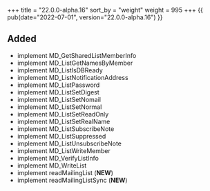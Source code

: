 +++
title = "22.0.0-alpha.16"
sort_by = "weight"
weight = 995
+++
{{ pub(date="2022-07-01", version="22.0.0-alpha.16") }}

## Added

- implement MD_GetSharedListMemberInfo
- implement MD_ListGetNamesByMember
- implement MD_ListIsDBReady
- implement MD_ListNotificationAddress
- implement MD_ListPassword
- implement MD_ListSetDigest
- implement MD_ListSetNomail
- implement MD_ListSetNormal
- implement MD_ListSetReadOnly
- implement MD_ListSetRealName
- implement MD_ListSubscribeNote
- implement MD_ListSuppressed
- implement MD_ListUnsubscribeNote
- implement MD_ListWriteMember
- implement MD_VerifyListInfo
- implement MD_WriteList
- implement readMailingList (**NEW**)
- implement readMailingListSync (**NEW**)
